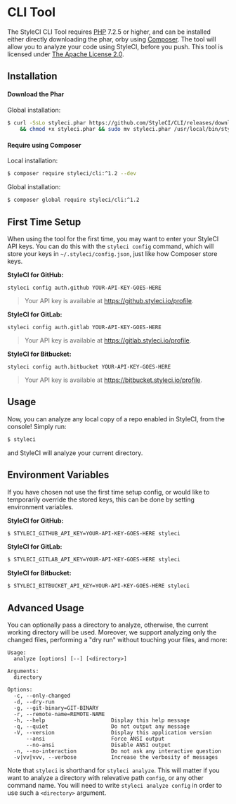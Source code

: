 # CLI Tool

The StyleCI CLI Tool requires [PHP](https://php.net) 7.2.5 or higher, and can be installed either directly downloading the phar, orby using [Composer](https://getcomposer.org/). The tool will allow you to analyze your code using StyleCI, before you push. This tool is licensed under [The Apache License 2.0](https://github.com/StyleCI/CLI/blob/1.2/LICENSE).

<a name="installation"></a>
## Installation

#### Download the Phar

Global installation:

```bash
$ curl -SsLo styleci.phar https://github.com/StyleCI/CLI/releases/download/v1.2.0/styleci.phar \
    && chmod +x styleci.phar && sudo mv styleci.phar /usr/local/bin/styleci
```

#### Require using Composer

Local installation:

```bash
$ composer require styleci/cli:^1.2 --dev
```

Global installation:

```bash
$ composer global require styleci/cli:^1.2
```

## First Time Setup

When using the tool for the first time, you may want to enter your StyleCI API keys. You can do this with the `styleci config` command, which will store your keys in `~/.styleci/config.json`, just like how Composer store keys.

**StyleCI for GitHub:**

```
styleci config auth.github YOUR-API-KEY-GOES-HERE
```

> Your API key is available at https://github.styleci.io/profile.

**StyleCI for GitLab:**

```
styleci config auth.gitlab YOUR-API-KEY-GOES-HERE
```

> Your API key is available at https://gitlab.styleci.io/profile.

**StyleCI for Bitbucket:**

```
styleci config auth.bitbucket YOUR-API-KEY-GOES-HERE
```

> Your API key is available at https://bitbucket.styleci.io/profile.


## Usage

Now, you can analyze any local copy of a repo enabled in StyleCI, from the console! Simply run:

```bash
$ styleci
```

and StyleCI will analyze your current directory.

<a name="configuration"></a>
## Environment Variables

If you have chosen not use the first time setup config, or would like to temporarily override the stored keys, this can be done by setting environment variables.

**StyleCI for GitHub:**

```bash
$ STYLECI_GITHUB_API_KEY=YOUR-API-KEY-GOES-HERE styleci
```

**StyleCI for GitLab:**

```bash
$ STYLECI_GITLAB_API_KEY=YOUR-API-KEY-GOES-HERE styleci
```

**StyleCI for Bitbucket:**

```bash
$ STYLECI_BITBUCKET_API_KEY=YOUR-API-KEY-GOES-HERE styleci
```

<a name="usage"></a>
## Advanced Usage

You can optionally pass a directory to analyze, otherwise, the current working directory will be used. Moreover, we support analyzing only the changed files, performing a "dry run" without touching your files, and more:

```
Usage:
  analyze [options] [--] [<directory>]

Arguments:
  directory

Options:
  -c, --only-changed
  -d, --dry-run
  -g, --git-binary=GIT-BINARY
  -r, --remote-name=REMOTE-NAME
  -h, --help                     Display this help message
  -q, --quiet                    Do not output any message
  -V, --version                  Display this application version
      --ansi                     Force ANSI output
      --no-ansi                  Disable ANSI output
  -n, --no-interaction           Do not ask any interactive question
  -v|vv|vvv, --verbose           Increase the verbosity of messages
```

Note that `styleci` is shorthand for `styleci analyze`. This will matter if you want to analyze a directory with relevative path `config`, or any other command name. You will need to write `styleci analyze config` in order to use such a `<directory>` argument.
